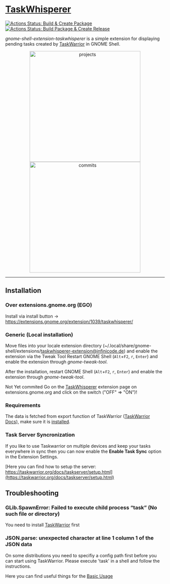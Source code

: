 # [TaskWhisperer](https://extensions.gnome.org/extension/1039/taskwhisperer/)
[![Actions Status: Build & Create Package](https://github.com/cinatic/taskwhisperer/workflows/Build%20%26%20Create%20Package/badge.svg)](https://github.com/cinatic/taskwhisperer/actions?query=workflow%3A"Build+&+Create+Package")
[![Actions Status: Build Package & Create Release](https://github.com/cinatic/taskwhisperer/workflows/Build%20Package%20%26%20Create%20Release/badge.svg)](https://github.com/cinatic/taskwhisperer/actions?query=workflow%3A"Build+Package+&+Create+Release")

*gnome-shell-extension-taskwhisperer* is a simple extension for displaying pending tasks created by [TaskWarrior](https://taskwarrior.org/) in GNOME Shell.

<p align="middle">
    <img alt="projects" src="https://github.com/cinatic/taskwhisperer/raw/master/images/overview.png" width="350">
    <img alt="commits" src="https://github.com/cinatic/taskwhisperer/raw/master/images/edit_task.png" width="350">
</p>

----

## Installation

### Over extensions.gnome.org (EGO)

Install via install button -> https://extensions.gnome.org/extension/1039/taskwhisperer/

### Generic (Local installation)

Move files into your locale extension directory (~/.local/share/gnome-shell/extensions/taskwhisperer-extension@infinicode.de) and enable the extension via the Tweak Tool
Restart GNOME Shell (`Alt`+`F2`, `r`, `Enter`) and enable the extension through *gnome-tweak-tool*.

After the installation, restart GNOME Shell (`Alt`+`F2`, `r`, `Enter`) and enable the extension through *gnome-tweak-tool*.

Not Yet commited 
Go on the [TaskWhisperer](https://extensions.gnome.org/extension/1039/taskwhisperer/) extension page on extensions.gnome.org and click on the switch ("OFF" => "ON")!

### Requirements

The data is fetched from export function of TaskWarrior ([TaskWarrior Docs](https://taskwarrior.org/docs/)), make sure
it is [installed](https://taskwarrior.org/docs/start.html).

### Task Server Syncronization
If you like to use Taskwarrior on multiple devices and keep your tasks everywhere in sync then you can now enable the **Enable Task Sync** option in the Extension Settings.

[Here you can find how to setup the server: https://taskwarrior.org/docs/taskserver/setup.html](https://taskwarrior.org/docs/taskserver/setup.html)


## Troubleshooting
### GLib.SpawnError: Failed to execute child process “task” (No such file or directory)
You need to install [TaskWarrior](https://taskwarrior.org/download/) first

### JSON.parse: unexpected character at line 1 column 1 of the JSON data
On some distributions you need to specifiy a config path first before you can start using TaskWarrior. Please execute 'task' in a shell and follow the instructions. 

Here you can find useful things for the [Basic Usage](https://taskwarrior.org/docs/#start)
